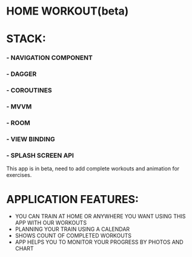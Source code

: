 # HOME WORKOUT(beta)

# STACK:

### - NAVIGATION COMPONENT

### - DAGGER

### - COROUTINES

### - MVVM

### - ROOM

### - VIEW BINDING

### - SPLASH SCREEN API

This app is in beta, need to add complete workouts and animation for exercises.

# APPLICATION FEATURES:

- YOU CAN TRAIN AT HOME OR ANYWHERE YOU WANT USING THIS APP WITH OUR WORKOUTS
- PLANNING YOUR TRAIN USING A CALENDAR
- SHOWS COUNT OF COMPLETED WORKOUTS
- APP HELPS YOU TO MONITOR YOUR PROGRESS BY PHOTOS AND CHART
